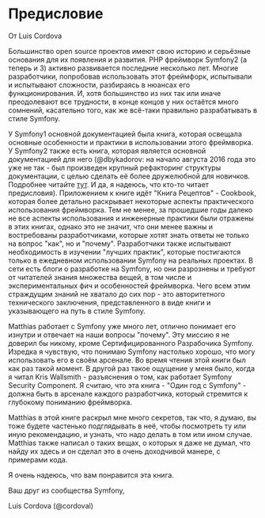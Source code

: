 # Предисловие

От Luis Cordova

Большинство open source проектов имеют свою историю и серьёзные основания для их появления и развития. 
PHP фреймворк Symfony2 (а теперь и 3) активно развивается последние несколько лет. Многие разработчики, 
попробовав использовать этот фреймфорк, испытывали и испытывают сложности, разбираясь в нюансах его 
функционирования. И, хотя большинство из них так или иначе преодолевают все трудности, в конце концов 
у них остаётся много сомнений, касательно того, как же всё-таки правильно разрабатывать в стиле Symfony.

У Symfony1 основной документацией была книга, которая освещала основные особенности и практики в использовании 
этого фреймворка. У Symfony2 также есть книга, которая является основной документацией для него 
(@dbykadorov: на начало августа 2016 года это уже не так - был произведен крупный рефакторинг структуры 
документации, с целью сделать её более дружелюбной для новичков. Подробнее читайте 
[тут](http://symfony.com/blog/introducing-the-new-symfony-documentation). И да, я надеюсь, что кто-то читает 
предисловия). Приложением к книге идёт "Книга Рецептов" - Cookbook, которая более детально раскрывает 
некоторые аспекты практического использования фреймворка. Тем не менее, за прошедшие годы далеко не все 
аспекты использования и инженерные практики были отражены в этих книгах, однако это не значит, что они 
менее важны и востребованы разработчиками, которые хотят знать ответы не только на вопрос "как", но и "почему". 
Разработчики также испытывают необходимость в изучении "лучших практик", которые постигаются только в ежедневном 
использовании Symfony на реальных проектах. В сети есть блоги о разработке на Symfony, но они разрознены и требуют 
от читателей знания множества вещей, в том числе и экспериментальных фич и особенностей фреймворка. 
Чего всем этим страждущим знаний не хватало до сих пор - это авторитетного технического заключения, 
представленного в виде книги и указывающего на путь в стиле Symfony.

Matthias работает с Symfony уже много лет, отлично понимает его изнутри и отвечает на наши вопросы "почему". 
Эту миссию я не доверил бы никому, кроме Сертифицированного Разрабочика Symfony. Изредка я чувствую, что 
понимаю Symfony настолько хорошо, что могу использовать его в своём арсенале. Во время чтения этой книги был 
как раз такой момент. В другой раз такое ощущение у меня было, когда я читал Kris Wallsmith - разъяснения о том,
как работает Symfony Security Component. Я считаю, что эта книга - "Один год с Symfony" - должна быть в арсенале
каждого разработчика, который стремится к глубокому пониманию фреймворка.

Matthias в этой книге раскрыл мне много секретов, так что, я думаю, вы тоже будете частенько подглядывать 
в неё, чтобы посмотреть ту или иную рекомендацию, и узнать, что надо делать в том или ином случае. 
Matthias также написал о таких вещах, о которых я даже не думал, что найду их здесь и он сделал это в 
очень доходчивой манере, с примерами кода.

Я очень надеюсь, что вам понравится эта книга.

Ваш друг из сообщества Symfony,


Luis Cordova (@cordoval)